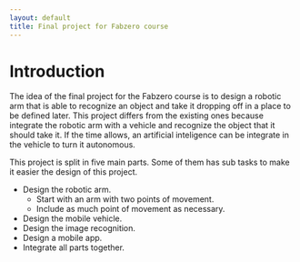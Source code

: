 ```yaml
---
layout: default
title: Final project for Fabzero course
---
```


# Introduction

The idea of the final project for the Fabzero course is to design a robotic arm that is able to recognize an object and take it dropping off in a place to be defined later.
This project differs from the existing ones because integrate the robotic arm with a vehicle and recognize the object that it should take it.
If the time allows, an artificial inteligence can be integrate in the vehicle to turn it autonomous.

This project is split in five main parts.
Some of them has sub tasks to make it easier the design of this project.

* Design the robotic arm.
	* Start with an arm with two points of movement.
	* Include as much point of movement as necessary.
* Design the mobile vehicle.
* Design the image recognition.
* Design a mobile app.
* Integrate all parts together.